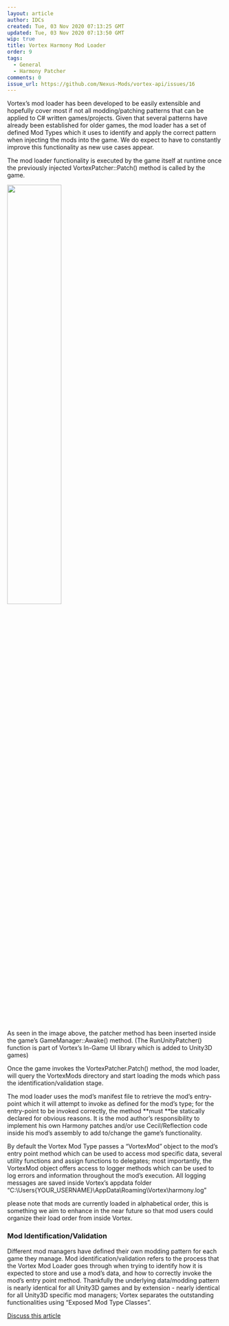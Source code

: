 ```yaml
---
layout: article
author: IDCs
created: Tue, 03 Nov 2020 07:13:25 GMT
updated: Tue, 03 Nov 2020 07:13:50 GMT
wip: true
title: Vortex Harmony Mod Loader
order: 9
tags:
  - General
  - Harmony Patcher
comments: 0
issue_url: https://github.com/Nexus-Mods/vortex-api/issues/16
---
```

Vortex’s mod loader has been developed to be easily extensible and hopefully cover most if not all modding/patching patterns that can be applied to C# written games/projects. Given that several patterns have already been established for older games, the mod loader has a set of defined Mod Types which it uses to identify and apply the correct pattern when injecting the mods into the game. We do expect to have to constantly improve this functionality as new use cases appear.

The mod loader functionality is executed by the game itself at runtime once the previously injected VortexPatcher::Patch() method is called by the game. 

<img src="https://staticdelivery.nexusmods.com/mods/2295/images/63/63-1573043701-729448297.png" height="50%" width="50%">

As seen in the image above, the patcher method has been inserted inside the game’s GameManager::Awake() method. (The RunUnityPatcher() function is part of Vortex’s In-Game UI library which is added to Unity3D games)

Once the game invokes the VortexPatcher.Patch() method, the mod loader, will query the VortexMods directory and start loading the mods which pass the identification/validation stage.

The mod loader uses the mod’s manifest file to retrieve the mod’s entry-point which it will attempt to invoke as defined for the mod’s type; for the entry-point to be invoked correctly, the method **must **be statically declared for obvious reasons. It is the mod author’s responsibility to implement his own Harmony patches and/or use Cecil/Reflection code inside his mod’s assembly to add to/change the game’s functionality.

By default the Vortex Mod Type passes a “VortexMod” object to the mod’s entry point method which can be used to access mod specific data, several utility functions and assign functions to delegates; most importantly, the VortexMod object offers access to logger methods which can be used to log errors and information throughout the mod’s execution. All logging messages are saved inside Vortex’s appdata folder “C:\Users\{YOUR_USERNAME}\AppData\Roaming\Vortex\harmony.log”

please note that mods are currently loaded in alphabetical order, this is something we aim to enhance in the near future so that mod users could organize their load order from inside Vortex.

### Mod Identification/Validation

Different mod managers have defined their own modding pattern for each game they manage. Mod identification/validation refers to the process that the Vortex Mod Loader goes through when trying to identify how it is expected to store and use a mod’s data, and how to correctly invoke the mod’s entry point method. Thankfully the underlying data/modding pattern is nearly identical for all Unity3D games and by extension - nearly identical for all Unity3D specific mod managers; Vortex separates the outstanding functionalities using “Exposed Mod Type Classes”.

[Discuss this article](https://github.com/Nexus-Mods/vortex-api/issues/16)